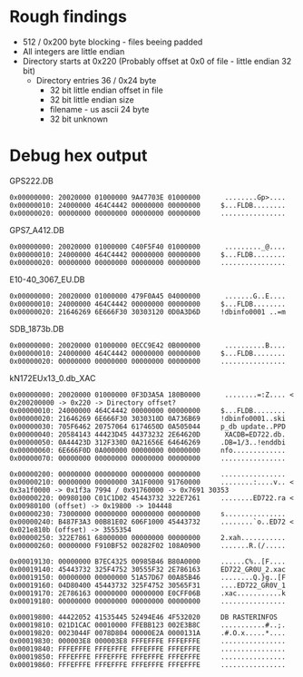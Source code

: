 Rough findings
==============

- 512 / 0x200 byte blocking - files beeing padded
- All integers are little endian
- Directory starts at 0x220 (Probably offset at 0x0 of file - little endian 32 bit)
  - Directory entries 36 / 0x24 byte 
    - 32 bit little endian offset in file
    - 32 bit little endian size
    - filename - us ascii 24 byte
    - 32 bit unknown


Debug hex output
================
GPS222.DB

	0x00000000: 20020000 01000000 9A47703E 01000000      ........Gp>....
	0x00000010: 24000000 464C4442 00000000 00000000     $...FLDB........
	0x00000020: 00000000 00000000 00000000 00000000     ................

GPS7_A412.DB

	0x00000000: 20020000 01000000 C40F5F40 01000000      ........._@....
	0x00000010: 24000000 464C4442 00000000 00000000     $...FLDB........
	0x00000020: 00000000 00000000 00000000 00000000     ................

E10-40_3067_EU.DB

	0x00000000: 20020000 01000000 479F0A45 04000000      .......G..E....
	0x00000010: 24000000 464C4442 00000000 00000000     $...FLDB........
	0x00000020: 21646269 6E666F30 30303120 0D0A3D6D     !dbinfo0001 ..=m

SDB_1873b.DB

	0x00000000: 20020000 01000000 0ECC9E42 0B000000      ..........B....
	0x00000010: 24000000 464C4442 00000000 00000000     $...FLDB........
	0x00000020: 00000000 00000000 00000000 00000000     ................


kN172EUx13_0.db_XAC

	0x00000000: 20020000 01000000 0F3D3A5A 180B0000      ........=:Z.... < 0x200200000 -> 0x220 -> Directory offset?
	0x00000010: 24000000 464C4442 00000000 00000000     $...FLDB........
	0x00000020: 21646269 6E666F30 3030310D 0A736B69     !dbinfo0001..ski
	0x00000030: 705F6462 20757064 6174650D 0A505044     p_db update..PPD
	0x00000040: 20584143 44423D45 44373232 2E64620D      XACDB=ED722.db.
	0x00000050: 0A44423D 312F330D 0A21656E 64646269     .DB=1/3..!enddbi
	0x00000060: 6E666F0D 0A000000 00000000 00000000     nfo.............
	0x00000070: 00000000 00000000 00000000 00000000     ................

	0x00000200: 00000000 00000000 00000000 00000000     ................
	0x00000210: 00000000 00000000 3A1F0000 91760000     ........:....v.. < 0x3a1f0000 -> 0x1f3a 7994 / 0x91760000 -> 0x7691 30353
	0x00000220: 00980100 C01C1D02 45443732 322E7261     ........ED722.ra < 0x00980100 (offset) -> 0x19800 -> 104448
	0x00000230: 73000000 00000000 00000000 00000000     s...............
	0x00000240: B487F3A3 00B81E02 606F1000 45443732     ........`o..ED72 < 0x021e810b (offset) -> 3555354
	0x00000250: 322E7861 68000000 00000000 00000000     2.xah...........
	0x00000260: 00000000 F910BF52 00282F02 108A0900     .......R.(/.....

	0x00019130: 00000000 B7EC4325 00985B46 B80A0000     ......C%..[F....
	0x00019140: 45443732 325F4752 30555F32 2E786163     ED722_GR0U_2.xac
	0x00019150: 00000000 00000000 51A57D67 00A85B46     ........Q.}g..[F
	0x00019160: 04D80400 45443732 325F4752 30565F31     ....ED722_GR0V_1
	0x00019170: 2E786163 00000000 00000000 E0CFF06B     .xac...........k
	0x00019180: 00000000 00000000 00000000 00000000     ................

	0x00019800: 44422052 41535445 52494E46 4F532020     DB RASTERINFOS
	0x00019810: 021D1CAC 00010000 FFEBB123 002E3B8C     ...........#..;.
	0x00019820: 0023044F 0078D804 00000E2A 0000131A     .#.O.x.....*....
	0x00019830: 000003E8 000003E8 FFFEFFFE FFFEFFFE     ................
	0x00019840: FFFEFFFE FFFEFFFE FFFEFFFE FFFEFFFE     ................
	0x00019850: FFFEFFFE FFFEFFFE FFFEFFFE FFFEFFFE     ................
	0x00019860: FFFEFFFE FFFEFFFE FFFEFFFE FFFEFFFE     ................


